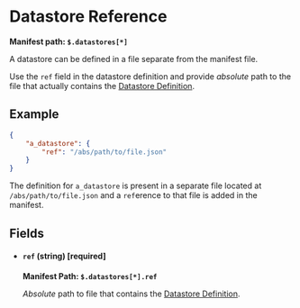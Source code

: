 # Datastore Reference

**Manifest path: `$.datastores[*]`**

A datastore can be defined in a file separate from the manifest file.

Use the `ref` field in the datastore definition and provide *absolute* path to the file that actually contains the
[Datastore Definition](./datastore_definition.md).

## Example

```json title="Datastore reference example"
{
	"a_datastore": {
		"ref": "/abs/path/to/file.json"
	}
}
```

The definition for `a_datastore` is present in a separate file located at `/abs/path/to/file.json` and a `ref`erence to 
that file is added in the manifest.

## Fields

* #### `ref` (string) [required]

	**Manifest Path: `$.datastores[*].ref`**

	*Absolute* path to file that contains the [Datastore Definition](./datastore_definition.md).
